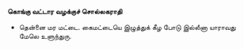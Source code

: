 **கொங்கு வட்டார வழக்குச் சொல்லகராதி**
- தென்னை மர மட்டை. கைமட்டையெ இழுத்துக் கீழ போடு இல்லீனா யாராவது மேலெ உளுந்துரு.

